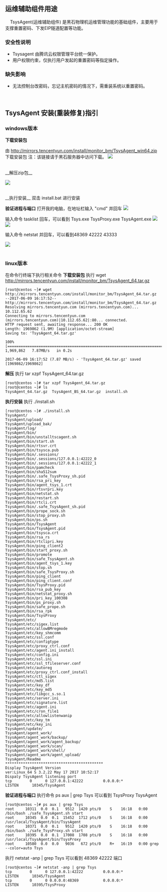 ## 运维辅助组件用途
&nbsp;&nbsp;&nbsp;&nbsp;TsysAgent(运维辅助组件) 是黑石物理机运维管理功能的基础组件，主要用于支撑重置密码、下发EIP隧道配置等功能。

### 安全性说明

- Tsysagent 由腾讯云权限管理平台统一保护。
- 用户权限约束，仅执行用户发起的重置密码等指定操作。

### 缺失影响

- 无法控制台改密码，忘记主机密码的情况下，需重装系统以重置密码。

<br  />

## __TsysAgent 安装(重装修复)指引__

### windows版本
 __下载安装包__ 

由 http://mirrors.tencentyun.com/install/monitor_bm/TsysAgent_win64.zip 下载安装包
注：该链接请于黑石服务器中访问下载。
![](https://mc.qcloudimg.com/static/img/f09b2e84cfd437eda60a54e84128bc7f/001.png)

<br  />
 __解压zip包__ 

![](https://mc.qcloudimg.com/static/img/7691874f15cd0a44ad49ab4654a944f0/002.png)

<br  />
 __执行安装__ 
双击 install.bat 进行安装

 __验证进程与端口__ 
打开我的电脑，在地址栏输入 "cmd" 并回车
![](https://mc.qcloudimg.com/static/img/a04a39f2b78d0d98e3df65c073e2ddf4/003.png)

输入命令 tasklist 回车，可以看到 Tsys.exe TsysProxy.exe TsysAgent.exe
![](https://mc.qcloudimg.com/static/img/685ae2392c6c947738c2896e12271674/004.png)
![](https://mc.qcloudimg.com/static/img/419a0a66e59cc9b1b8e80416ff2d1b45/005.png)

输入命令 netstat 并回车，可以看到48369 42222 43333

![](https://mc.qcloudimg.com/static/img/89d949fad505561ba994a6c1cbc081d7/006.png)
<br  /><br  />

### linux版本
在命令行终端下执行相关命令
 __下载安装包__ 
执行 wget http://mirrors.tencentyun.com/install/monitor_bm/TsysAgent_64.tar.gz
``` 
[root@centos ~]# wget http://mirrors.tencentyun.com/install/monitor_bm/TsysAgent_64.tar.gz
--2017-06-09 16:17:52--  http://mirrors.tencentyun.com/install/monitor_bm/TsysAgent_64.tar.gz
Resolving mirrors.tencentyun.com (mirrors.tencentyun.com)... 10.112.65.62
Connecting to mirrors.tencentyun.com (mirrors.tencentyun.com)|10.112.65.62|:80... connected.
HTTP request sent, awaiting response... 200 OK
Length: 1969862 (1.9M) [application/octet-stream]
Saving to: 'TsysAgent_64.tar.gz'

100%[==========================================================================================================>] 1,969,862   7.87MB/s   in 0.2s   

2017-06-09 16:17:52 (7.87 MB/s) - 'TsysAgent_64.tar.gz' saved [1969862/1969862]
``` 

 __解压__ 
执行 tar xzpf TsysAgent_64.tar.gz
``` 
[root@centos ~]# tar xzpf TsysAgent_64.tar.gz
[root@centos ~]# ls
TsysAgent_64.tar.gz  TsysAgent_BS_64.tar.gz  install.sh
``` 

 __执行安装__ 
执行 ./install.sh
``` 
[root@centos ~]# ./install.sh
TsysAgent/
TsysAgent/upload/
TsysAgent/upload_bak/
TsysAgent/log/
TsysAgent/bin/
TsysAgent/bin/unstalltscagent.sh
TsysAgent/bin/start.sh
TsysAgent/bin/rtsvr.crt
TsysAgent/bin/tsysca.pub
TsysAgent/bin/.sessions/
TsysAgent/bin/.sessions/127.0.0.1:42222_0
TsysAgent/bin/.sessions/127.0.0.1:42222_1
TsysAgent/bin/pamcheck
TsysAgent/bin/sha512sum
TsysAgent/bin/.safe_TsysProxy_sh.pid
TsysAgent/bin/rsa_pri_key
TsysAgent/bin/agent_tsys_1.crt
TsysAgent/bin/rtsvrpri.key
TsysAgent/bin/netstat.sh
TsysAgent/bin/restart.sh
TsysAgent/bin/rtcli.crt
TsysAgent/bin/.safe_TsysAgent_sh.pid
TsysAgent/bin/prope_sock.sh
TsysAgent/bin/stop_proxy.sh
TsysAgent/bin/ps.sh
TsysAgent/bin/TsysAgent
TsysAgent/bin/TsysAgent.pid
TsysAgent/bin/tsysca.crt
TsysAgent/bin/rsa_rs
TsysAgent/bin/rtclipri.key
TsysAgent/bin/ping_client2
TsysAgent/bin/start_proxy.sh
TsysAgent/bin/promote
TsysAgent/bin/safe_TsysAgent.sh
TsysAgent/bin/agent_tsys_1.key
TsysAgent/bin/stop.sh
TsysAgent/bin/safe_TsysProxy.sh
TsysAgent/bin/ping_client
TsysAgent/bin/ping_client.conf
TsysAgent/bin/TsysProxy.pid
TsysAgent/bin/rsa_pub_key
TsysAgent/bin/netstat_proxy.sh
TsysAgent/bin/pri_key_100308
TsysAgent/bin/ps_proxy.sh
TsysAgent/bin/safe_prope.sh
TsysAgent/bin/rsa_rpk
TsysAgent/bin/TsysProxy
TsysAgent/etc/
TsysAgent/etc/sigex.list
TsysAgent/etc/allowBMregmode
TsysAgent/etc/key_shmcomm
TsysAgent/etc/ssl.conf
TsysAgent/etc/configtype
TsysAgent/etc/proxy_ctrl.conf
TsysAgent/etc/agent.ini_install
TsysAgent/etc/config.ini
TsysAgent/etc/ssl.ini
TsysAgent/etc/ssl_tfileserver.conf
TsysAgent/etc/autoreg
TsysAgent/etc/proxy_ctrl.conf_install
TsysAgent/etc/ctl_sigex
TsysAgent/etc/md5.list
TsysAgent/etc/key_df
TsysAgent/etc/key_md5
TsysAgent/etc/libgcc_s.so.1
TsysAgent/etc/server.ini
TsysAgent/etc/signature.list
TsysAgent/etc/agent.ini
TsysAgent/etc/cron_file1
TsysAgent/etc/allowlistenwanip
TsysAgent/etc/key_tm
TsysAgent/etc/key_ini
TsysAgent/update/
TsysAgent/agent_work/
TsysAgent/agent_work/backup/
TsysAgent/agent_work/agent_backup/
TsysAgent/agent_work/scan/
TsysAgent/agent_work/shell/
TsysAgent/agent_work/agent_upload/
TsysAgent/Readme
********************************************
Display TsysAgent Version
ver:Linux_64 S 3.2.22 May 17 2017 10:52:17
Dispaly TsysAgent listening port
tcp        0      0 127.0.0.1:42222         0.0.0.0:*               LISTEN      10345/TsysAgent  
``` 

 __验证进程与端口__ 
执行命令 ps aux | grep Tsys 可以看到 TsysProxy TsysAgent
``` 
[root@centos ~]# ps aux | grep Tsys
root     10311  0.0  0.1   9512  1420 pts/0    S    16:18   0:00 /bin/bash ./safe_TsysAgent.sh start
root     10345  0.0  0.1  15452  1712 pts/0    S    16:18   0:00 /usr/local/TsysAgent/bin/TsysAgent
root     10371  0.0  0.1   9512  1420 pts/0    S    16:18   0:00 /bin/bash ./safe_TsysProxy.sh start
root     10395  0.0  0.1  17008  1708 pts/0    S    16:18   0:00 /usr/local/TsysAgent/bin/TsysProxy
root     10580  0.0  0.0   9036   672 pts/0    R+   16:19   0:00 grep --color=auto Tsys
``` 
执行 netstat -anp | grep Tsys 可以看到 48369 42222 端口

``` 
[root@centos ~]# netstat -anp | grep Tsys
tcp        0      0 127.0.0.1:42222         0.0.0.0:*               LISTEN      10345/TsysAgent     
tcp        0      0 0.0.0.0:48369           0.0.0.0:*               LISTEN      10395/TsysProxy
``` 
